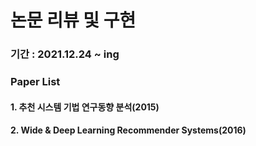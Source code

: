 # 논문 리뷰 및 구현

### 기간 : 2021.12.24 ~ ing

### Paper List

#### 1. 추천 시스템 기법 연구동향 분석(2015)
#### 2. Wide & Deep Learning Recommender Systems(2016)
